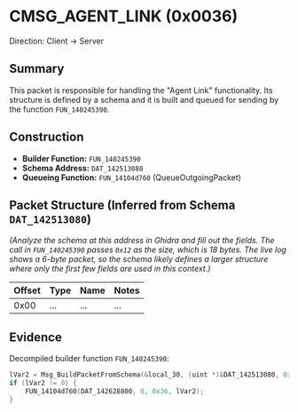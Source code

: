 # CMSG_AGENT_LINK (0x0036)

Direction: Client -> Server

## Summary

This packet is responsible for handling the "Agent Link" functionality. Its structure is defined by a schema and it is built and queued for sending by the function `FUN_140245390`.

## Construction

*   **Builder Function:** `FUN_140245390`
*   **Schema Address:** `DAT_142513080`
*   **Queueing Function:** `FUN_14104d760` (QueueOutgoingPacket)

## Packet Structure (Inferred from Schema `DAT_142513080`)

*(Analyze the schema at this address in Ghidra and fill out the fields. The call in `FUN_140245390` passes `0x12` as the size, which is 18 bytes. The live log shows a 6-byte packet, so the schema likely defines a larger structure where only the first few fields are used in this context.)*

| Offset | Type | Name | Notes |
|---|---|---|---|
| 0x00 | ... | ... | ... |

## Evidence

Decompiled builder function `FUN_140245390`:
```c
lVar2 = Msg_BuildPacketFromSchema(&local_30, (uint *)&DAT_142513080, 0x12, (longlong)local_48, local_res8);
if (lVar2 != 0) {
    FUN_14104d760(DAT_142628800, 0, 0x36, lVar2);
}
```